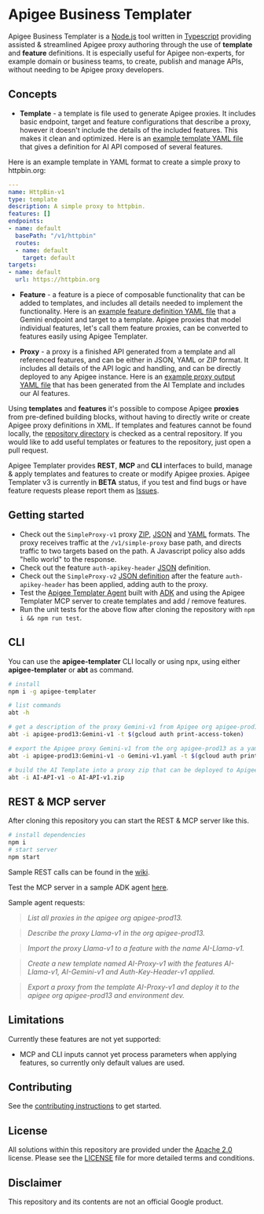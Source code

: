 # Apigee Business Templater
Apigee Business Templater is a [Node.js](https://nodejs.org/) tool written in [Typescript](https://www.typescriptlang.org/) providing assisted & streamlined Apigee proxy authoring through the use of **template** and **feature** definitions. It is especially useful for Apigee non-experts, for example domain or business teams, to create, publish and manage APIs, without needing to be Apigee proxy developers.

## Concepts

- **Template** - a template is file used to generate Apigee proxies. It includes basic endpoint, target and feature configurations that describe a proxy, however it doesn't include the details of the included features. This makes it clean and optimized. Here is an [example template YAML file](https://github.com/apigee/apigee-templater/blob/main/repository/templates/AI-API-v1.yaml) that gives a definition for AI API composed of several features.

Here is an example template in YAML format to create a simple proxy to httpbin.org:
```yaml
---
name: HttpBin-v1
type: template
description: A simple proxy to httpbin.
features: []
endpoints:
- name: default
  basePath: "/v1/httpbin"
  routes:
  - name: default
    target: default
targets:
- name: default
  url: https://httpbin.org
```

- **Feature** - a feature is a piece of composable functionality that can be added to templates, and includes all details needed to implement the functionality. Here is an [example feature definition YAML file](https://github.com/apigee/apigee-templater/blob/main/repository/features/AI-Gemini-v1.yaml) that a Gemini endpoint and target to a template. Apigee proxies that model individual features, let's call them feature proxies, can be converted to features easily using Apigee Templater.

- **Proxy** - a proxy is a finished API generated from a template and all referenced features, and can be either in JSON, YAML or ZIP format. It includes all details of the API logic and handling, and can be directly deployed to any Apigee instance. Here is an [example proxy output YAML file](https://github.com/apigee/apigee-templater/blob/main/test/proxies/AI-Proxy-v1.yaml) that has been generated from the AI Template and includes our AI features.

Using **templates** and **features** it's possible to compose Apigee **proxies** from pre-defined building blocks, without having to directly write or create Apigee proxy definitions in XML. If templates and features cannot be found locally, the [repository directory](https://github.com/apigee/apigee-templater/tree/main/repository) is checked as a central repository. If you would like to add useful templates or features to the repository, just open a pull request.

Apigee Templater provides **REST**, **MCP** and **CLI** interfaces to build, manage & apply templates and features to create or modify Apigee proxies. Apigee Templater v3 is currently in **BETA** status, if you test and find bugs or have feature requests please report them as [Issues](https://github.com/apigee/apigee-templater/issues).

## Getting started
- Check out the `SimpleProxy-v1` proxy [ZIP](https://github.com/apigee/apigee-templater/tree/main/test/templates/SimpleProxy-v1/apiproxy), [JSON](https://github.com/apigee/apigee-templater/blob/main/test/templates/SimpleProxy-v1.json) and [YAML](https://github.com/apigee/apigee-templater/blob/main/test/templates/SimpleProxy-v1.yaml) formats. The proxy receives traffic at the `/v1/simple-proxy` base path, and directs traffic to two targets based on the path. A Javascript policy also adds "hello world" to the response.
- Check out the feature `auth-apikey-header` [JSON](https://github.com/apigee/apigee-templater/blob/main/test/features/auth-apikey-header.json) definition.
- Check out the `SimpleProxy-v2` [JSON definition](https://github.com/apigee/apigee-templater/blob/main/test/templates/SimpleProxy-v2.json) after the feature `auth-apikey-header` has been applied, adding auth to the proxy.
- Test the [Apigee Templater Agent](https://apigee-templater-agent-609874082793.europe-west1.run.app) built with [ADK](https://google.github.io/adk-docs/) and using the Apigee Templater MCP server to create templates and add / remove features.
- Run the unit tests for the above flow after cloning the repository with `npm i && npm run test`.
## CLI
You can use the **apigee-templater** CLI locally or using npx, using either **apigee-templater** or **abt** as command.
```sh
# install
npm i -g apigee-templater

# list commands
abt -h

# get a description of the proxy Gemini-v1 from Apigee org apigee-prod13
abt -i apigee-prod13:Gemini-v1 -t $(gcloud auth print-access-token)

# export the Apigee proxy Gemini-v1 from the org apigee-prod13 as a yaml proxy file
abt -i apigee-prod13:Gemini-v1 -o Gemini-v1.yaml -t $(gcloud auth print-access-token)

# build the AI Template into a proxy zip that can be deployed to Apigee (-f format is not needed since .zip can only mean the apigee proxy format).
abt -i AI-API-v1 -o AI-API-v1.zip
```
## REST & MCP server
After cloning this repository you can start the REST & MCP server like this.
```sh
# install dependencies
npm i
# start server
npm start
```
Sample REST calls can be found in the [wiki](https://github.com/apigee/apigee-templater/wiki).

Test the MCP server in a sample ADK agent [here](https://apigee-templater-agent-609874082793.europe-west1.run.app).

Sample agent requests:

> *List all proxies in the apigee org apigee-prod13.*

> *Describe the proxy Llama-v1 in the org apigee-prod13.*

> *Import the proxy Llama-v1 to a feature with the name AI-Llama-v1.*

> *Create a new template named AI-Proxy-v1 with the features AI-Llama-v1, AI-Gemini-v1 and Auth-Key-Header-v1 applied.*

> *Export a proxy from the template AI-Proxy-v1 and deploy it to the apigee org apigee-prod13 and environment dev.*

## Limitations
Currently these features are not yet supported:
- MCP and CLI inputs cannot yet process parameters when applying features, so currently only default values are used.

## Contributing

See the [contributing instructions](./CONTRIBUTING.md) to get started.

## License

All solutions within this repository are provided under the
[Apache 2.0](https://www.apache.org/licenses/LICENSE-2.0) license.
Please see the [LICENSE](./LICENSE) file for more detailed terms and conditions.

## Disclaimer

This repository and its contents are not an official Google product.
